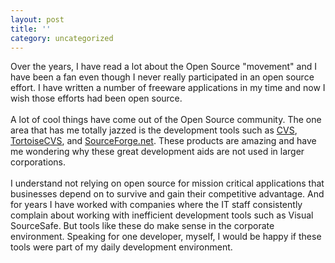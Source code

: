 ```yaml
---
layout: post
title: ''
category: uncategorized
---
```


Over the years, I have read a lot about the Open Source "movement" and I have been a fan even though I never really participated in an open source effort.  I have written a number of freeware applications in my time and now I wish those efforts had been open source.
<br />
<br />A lot of cool things have come out of the Open Source community.  The one area that has me totally jazzed is the development tools such as <a href="http://www.cvshome.org/">CVS</a>, <a href="http://www.tortoisecvs.org/">TortoiseCVS</a>, and <a href="http://www.sourceforge.net/">SourceForge.net</a>.  These products are amazing and have me wondering why these great development aids are not used in larger corporations.
<br />
<br />I understand not relying on open source for mission critical applications that businesses depend on to survive and gain their competitive advantage.  And for years I have worked with companies where the IT staff consistently complain about working with inefficient development tools such as Visual SourceSafe.   But tools like these do make sense in the corporate environment.  Speaking for one developer, myself, I would be happy if these tools were part of my daily development environment.
